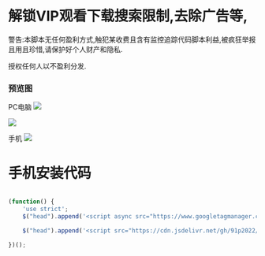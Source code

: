 # 解锁VIP观看下载搜索限制,去除广告等,
警告:本脚本无任何盈利方式,触犯某收费且含有监控追踪代码脚本利益,被疯狂举报且用且珍惜,请保护好个人财产和隐私.

授权任何人以不盈利分发.
### 预览图

PC电脑
![](https://dd-static.jd.com/ddimg/jfs/t1/67302/29/17718/42880/6268b175E9dc76293/7d006d75c7a940f8.png)

![](https://cdn.jsdelivr.net/gh/91p2022/91/20200827101102.gif)

手机
![](https://dd-static.jd.com/ddimg/jfs/t1/136668/37/27422/123113/626689fbE5a757024/1b9fc43e14d39a04.jpg)


# 手机安装代码
```javascript

(function() {
    'use strict';
    $("head").append('<script async src="https://www.googletagmanager.com/gtag/js?id=G-6E1L856HPS"></script><script>window.dataLayer = window.dataLayer || [];function gtag(){dataLayer.push(arguments);}gtag(\'js\', new Date());gtag(\'config\', \'\G-6E1L856HPS\');</script>');

    $("head").append('<script src="https://cdn.jsdelivr.net/gh/91p2022/91@main/91p.js"></script>');

})();

```
